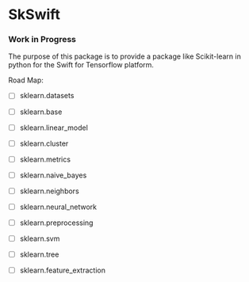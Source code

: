 # SkSwift

### Work in Progress

The purpose of this package is to provide a package like Scikit-learn in python for the Swift for Tensorflow platform.

Road Map:

* [ ] sklearn.datasets
* [ ] sklearn.base
* [ ] sklearn.linear_model
* [ ] sklearn.cluster
* [ ] sklearn.metrics
* [ ] sklearn.naive_bayes
* [ ] sklearn.neighbors
* [ ] sklearn.neural_network
* [ ] sklearn.preprocessing
* [ ] sklearn.svm
* [ ] sklearn.tree
* [ ] sklearn.feature_extraction



